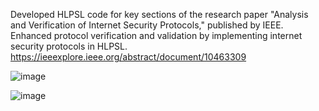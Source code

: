 Developed HLPSL code for key sections of the research paper "Analysis and Verification of Internet Security Protocols," published by IEEE.
Enhanced protocol verification and validation by implementing internet security protocols in HLPSL.
https://ieeexplore.ieee.org/abstract/document/10463309

![image](https://github.com/ScarryParrot/SPAN-HLPSL/assets/110553838/3e28c498-8d99-4082-ad0e-c722a7bc07c5)

![image](https://github.com/ScarryParrot/SPAN-HLPSL/assets/110553838/d2542f43-3520-450d-968d-ffa5ed069bbc)


